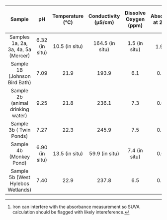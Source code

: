 |Sample|pH|Temperature (&deg;C)|Conductivity (&#181;S/cm)| Dissolve Oxygen (ppm)|Absorbance at 254 nm| Dissolved Organic Carbon (mg C/L)|Coliform Bacteria|
|:-------:|:----:|:----:|:----:|:----:|:----:|:----:|:----:|
Samples 1a, 2a, 3a, 4a, 5a (Mercer)| 6.32 (in situ) | 10.5 (in situ) | 164.5 (in situ) | 1.5 (in situ) | 1.9514[^1] | 49.50 | negative |
Sample 1B (Johnson Bird Bath) | 7.09 | 21.9 | 193.9 | 6.1 | 0.3453 | not detectable | negaticve
Sample 2b (animal drinking water) | 9.25 | 21.8 | 236.1 | 7.3 | 0.0887 | 8.18 | negative
Sample 3b ( Twin Ponds) | 7.27 | 22.3 | 245.9 | 7.5 | 0.2400 | 9.60 | positive
Sample 4b (Monkey Pond) | 6.90 (in situ) | 13.5 (in situ) | 59.9 (in situ)| 7.4 (in situ)| 0.0372 | 4.41 | positive
Sample 5b (West Hylebos Wetlands) | 7.40 | 22.9 | 237.8 | 6.5 | 0.2475 | 13.19 | positive

[^1]: Iron can interfere with the absorbance measurement so SUVA calculation should be flagged with likely intereference.
